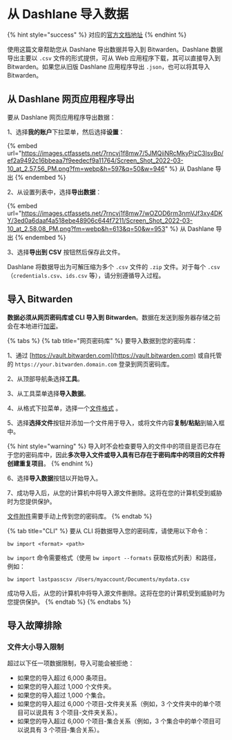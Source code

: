 # 从 Dashlane 导入数据

{% hint style="success" %}
对应的[官方文档地址](https://bitwarden.com/help/article/import-from-dashlane/)
{% endhint %}

使用这篇文章帮助您从 Dashlane 导出数据并导入到 Bitwarden。Dashlane 数据导出主要以 `.csv` 文件的形式提供，可从 Web 应用程序下载，其可以直接导入到 Bitwarden。如果您从旧版 Dashlane 应用程序导出 `.json`，也可以将其导入 Bitwarden。

## 从 Dashlane 网页应用程序导出 <a href="#export-from-dashlane-web-app" id="export-from-dashlane-web-app"></a>

要从 Dashlane 网页应用程序导出数据：

1、选择**我的账户**下拉菜单，然后选择**设置**：

{% embed url="https://images.ctfassets.net/7rncvj1f8mw7/5JMQiiNRcMkyPjzC3lsvBp/ef2a9492c16bbeaa7f9eedecf9a11764/Screen_Shot_2022-03-10_at_2.57.56_PM.png?fm=webp&h=597&q=50&w=946" %}
从 Dashlane 导出
{% endembed %}

2、从设置列表中，选择**导出数据**：

{% embed url="https://images.ctfassets.net/7rncvj1f8mw7/wOZOD6rm3nmVJf3xy4DKY/3ed0a6daaf4a518ebe48906c644f7211/Screen_Shot_2022-03-10_at_2.58.08_PM.png?fm=webp&h=613&q=50&w=953" %}
从 Dashlane 导出
{% endembed %}

3、选择**导出到 CSV** 按钮然后保存此文件。

Dashlane 将数据导出为可解压缩为多个 `.csv` 文件的 `.zip` 文件。对于每个 `.csv`（`credentials.csv`、`ids.csv` 等），请分别遵循导入过程。

## 导入 Bitwarden <a href="#import-to-bitwarden" id="import-to-bitwarden"></a>

**数据必须从网页密码库或 CLI 导入到 Bitwarden**。数据在发送到服务器存储之前会在本地进行[加密](../../security/encryption.md)。

{% tabs %}
{% tab title="网页密码库" %}
要导入数据到您的密码库：

1、通过 [https://vault.bitwarden.com](https://vault.bitwarden.com) 或自托管的 `https://your.bitwarden.domain.com` 登录到网页密码库。

2、从顶部导航条选择**工具**。

3、从工具菜单选择**导入数据**。

4、从格式下拉菜单，选择一个[文件格式](../import-and-export-faqs.md#q-what-file-formats-does-bitwarden-support-for-import) 。

5、选择**选择文件**按钮并添加一个文件用于导入，或将文件内容**复制/粘贴**到输入框中。

{% hint style="warning" %}
导入时不会检查要导入的文件中的项目是否已存在于您的密码库中，因此**多次导入文件或导入具有已存在于密码库中的项目的文件将创建重复项目**。
{% endhint %}

6、选择**导入数据**按钮以开始导入。

7、成功导入后，从您的计算机中将导入源文件删除。这将在您的计算机受到威胁时为您提供保护。

[文件附件](../../your-vault/file-attachments.md)需要手动上传到您的密码库。
{% endtab %}

{% tab title="CLI" %}
要从 CLI 将数据导入您的密码库，请使用以下命令：

```batch
bw import <format> <path>
```

`bw import` 命令需要格式（使用 `bw import --formats` 获取格式列表）和路径，例如：

```batch
bw import lastpasscsv /Users/myaccount/Documents/mydata.csv
```

成功导入后，从您的计算机中将导入源文件删除。这将在您的计算机受到威胁时为您提供保护。
{% endtab %}
{% endtabs %}

## 导入故障排除 <a href="#import-troubleshooting" id="import-troubleshooting"></a>

### 文件大小导入限制 <a href="#file-size-import-limitations" id="file-size-import-limitations"></a>

超过以下任一项数据限制，导入可能会被拒绝：

* 如果您的导入超过 6,000 条项目。
* 如果您的导入超过 1,000 个文件夹。
* 如果您的导入超过 1,000 个集合。
* 如果您的导入超过 6,000 个项目-文件夹关系（例如，3 个文件夹中的单个项目可以说具有 3 个项目-文件夹关系）。
* 如果您的导入超过 6,000 个项目-集合关系（例如，3 个集合中的单个项目可以说具有 3 个项目-集合关系）。
